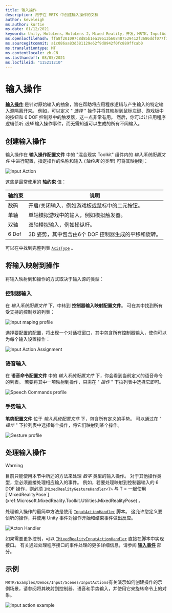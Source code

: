 ```yaml
---
title: 输入操作
description: 用于在 MRTK 中创建输入操作的文档
author: keveleigh
ms.author: kurtie
ms.date: 01/12/2021
keywords: Unity，HoloLens，HoloLens 2，Mixed Reality，开发，MRTK，InputActions，
ms.openlocfilehash: ffa8f201097c8d85b1ea19613b608487529412f3686ddf077f1acc1c34e93c1f
ms.sourcegitcommit: a1c086aa83d381129e62f9d8942f0fc889ffcab0
ms.translationtype: MT
ms.contentlocale: zh-CN
ms.lasthandoff: 08/05/2021
ms.locfileid: "115211210"
---
```

# <a name="input-actions"></a>输入操作

[**输入操作**](input-actions.md) 是针对原始输入的抽象，旨在帮助将应用程序逻辑与产生输入的特定输入源隔离开来。 例如，可以定义 " *选择* " 操作并将其映射到鼠标左键、游戏板中的按钮和 6 DOF 控制器中的触发器，这一点非常有用。 然后，你可以让应用程序逻辑侦听 *选择* 输入操作事件，而无需知道可以生成的所有不同输入。

## <a name="creating-an-input-action"></a>创建输入操作

输入操作在 **输入操作配置文件** 中的 "混合现实 Toolkit" 组件内的 *输入系统配置文件* 中进行配置，指定操作的名称和输入 (*轴约束* 的类型) 可将其映射到：

<img src="../images/input/InputActions.png" alt="Input Action" style="max-width:100%;">

这些是最常使用的 **轴约束** 值：

轴约束 | 说明
--- | ---
数码 | 开启/关闭输入，例如游戏板或鼠标中的二元按钮。
单轴 | 单轴模拟游戏中的输入，例如模拟触发器。
双轴 | 双轴模拟输入，例如操纵杆。
6 Dof | 3D 姿势，其中包含由6个 DOF 控制器生成的平移和旋转。

可以在中找到完整列表 [`AxisType`](xref:Microsoft.MixedReality.Toolkit.Utilities.AxisType) 。

## <a name="mapping-input-to-actions"></a>将输入映射到操作

将输入映射到和操作的方式取决于输入源的类型：

### <a name="controller-input"></a>控制器输入

在 *输入系统配置文件* 下，中转到 **控制器输入映射配置文件**。 可在其中找到所有受支持的控制器的列表：

<img src="../images/input/ControllerInputMappingProfile.PNG" alt="Input maping profile" style="max-width:100%;">

选择要配置的配置，将出现一个对话框窗口，其中包含所有控制器输入，使你可以为每个输入设置操作：

<img src="../images/input/InputActionAssignment.PNG" alt="Input Action Assignment" style="max-width:100%;">

### <a name="speech-input"></a>语音输入

在 **语音命令配置文件** 中的 *输入系统配置文件* 下，你会看到当前定义的语音命令的列表。 若要将其中一项映射到操作，只需在 " *操作* " 下拉列表中选择它即可。

<img src="../images/input/SpeechCommandsProfile.png" alt="Speech Commands profile" style="max-width:100%;">

### <a name="gesture-input"></a>手势输入

**笔势配置文件** 位于 *输入系统配置文件* 下，包含所有定义的手势。 可以通过在 " *操作* " 下拉列表中选择每个操作，将它们映射到某个操作。

<img src="../images/input/GestureProfile.png" alt="Gesture profile" style="max-width:100%;">

## <a name="handling-input-actions"></a>处理输入操作

> [!WARNING]
> 目前只能使用本节中所述的方法来处理 *数字* 类型的输入操作。 对于其他操作类型，您必须直接处理相应输入的事件。 例如，若要处理映射到控制器输入的 6 DOF 操作，则必须 [`IMixedRealityGestureHandler<T>`](xref:Microsoft.MixedReality.Toolkit.Input.IMixedRealityGestureHandler`1) 与 T = 一起使用 [`MixedRealityPose`](xref:Microsoft.MixedReality.Toolkit.Utilities.MixedRealityPose) 。

处理输入操作的最简单方法是使用 [`InputActionHandler`](xref:Microsoft.MixedReality.Toolkit.Input.InputActionHandler) 脚本。 这允许您定义要侦听的操作，并使用 Unity 事件对操作开始和结束事件做出反应。

<img src="../images/input/InputActionHandler.PNG" alt="Acton Handler" style="max-width:100%;">

如果需要更多控制，可以 [`IMixedRealityInputActionHandler`](xref:Microsoft.MixedReality.Toolkit.Input.IMixedRealityInputActionHandler) 直接在脚本中实现接口。 有关通过处理程序接口的事件处理的更多详细信息，请参阅 [**输入事件**](input-events.md) 部分。

## <a name="examples"></a>示例

`MRTK/Examples/Demos/Input/Scenes/InputActions`有关演示如何创建操作的示例场景，请参阅将其映射到控制器、语音和手势输入，并使用它来旋转命令上的对象。

<img src="../images/input/InputActionsExample.PNG" alt="Input action example" style="max-width:100%;">
